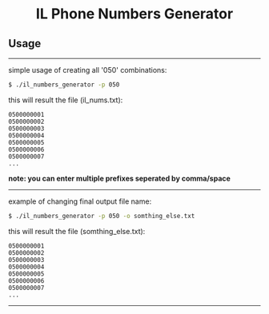 <div align="center">

# IL Phone Numbers Generator

</div>

## Usage

---

simple usage of creating all '050' combinations:

```bash
$ ./il_numbers_generator -p 050
```

this will result the file (il_nums.txt):

```
0500000001
0500000002
0500000003
0500000004
0500000005
0500000006
0500000007
...
```

**note: you can enter multiple prefixes seperated by comma/space**

---

example of changing final output file name:

```bash
$ ./il_numbers_generator -p 050 -o somthing_else.txt
```

this will result the file (somthing_else.txt):

```
0500000001
0500000002
0500000003
0500000004
0500000005
0500000006
0500000007
...
```

---
